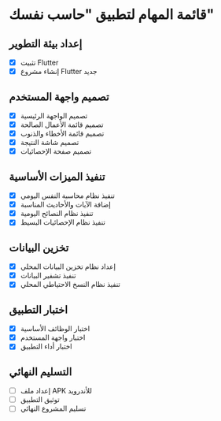 # قائمة المهام لتطبيق "حاسب نفسك"

## إعداد بيئة التطوير
- [x] تثبيت Flutter
- [x] إنشاء مشروع Flutter جديد

## تصميم واجهة المستخدم
- [x] تصميم الواجهة الرئيسية
- [x] تصميم قائمة الأعمال الصالحة
- [x] تصميم قائمة الأخطاء والذنوب
- [x] تصميم شاشة النتيجة
- [x] تصميم صفحة الإحصائيات

## تنفيذ الميزات الأساسية
- [x] تنفيذ نظام محاسبة النفس اليومي
- [x] إضافة الآيات والأحاديث المناسبة
- [x] تنفيذ نظام النصائح اليومية
- [x] تنفيذ نظام الإحصائيات البسيط

## تخزين البيانات
- [x] إعداد نظام تخزين البيانات المحلي
- [x] تنفيذ تشفير البيانات
- [x] تنفيذ نظام النسخ الاحتياطي المحلي

## اختبار التطبيق
- [x] اختبار الوظائف الأساسية
- [x] اختبار واجهة المستخدم
- [x] اختبار أداء التطبيق

## التسليم النهائي
- [ ] إعداد ملف APK للأندرويد
- [ ] توثيق التطبيق
- [ ] تسليم المشروع النهائي
